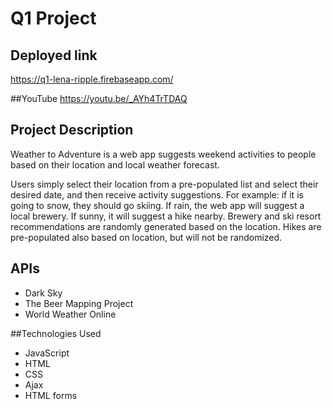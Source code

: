 
# Q1 Project

## Deployed link
https://q1-lena-ripple.firebaseapp.com/

##YouTube
https://youtu.be/_AYh4TrTDAQ

## Project Description
Weather to Adventure is a web app suggests weekend activities to people based on their location and local weather forecast.  

Users simply select their location from a pre-populated list and select their desired date, and then receive activity suggestions.  For example: if it is going to snow, they should go skiing.  If rain, the web app will suggest a local brewery.  If sunny, it will suggest a hike nearby.  Brewery and ski resort recommendations are randomly generated based on the location.  Hikes are pre-populated also based on location, but will not be randomized.

## APIs
* Dark Sky
* The Beer Mapping Project
* World Weather Online

##Technologies Used
* JavaScript
* HTML
* CSS
* Ajax
* HTML forms
